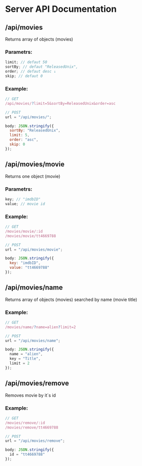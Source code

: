 # Server API Documentation

## /api/movies

Returns array of objects (movies)

### Parametrs:

```javascript
limit; // defaut 50
sortBy; // defaut "ReleasedUnix",
order; // defaut desc ↓
skip; // defaut 0
```

### Example:

```javascript
// GET
/api/movies/?limit=5&sortBy=ReleasedUnix&order=asc
```

```javascript
// POST
url = "/api/movies/";

body: JSON.stringify({
  sortBy: "ReleasedUnix",
  limit: 5,
  order: "asc",
  skip: 0
});
```

## /api/movies/movie

Returns one object (movie)

### Parametrs:

```javascript
key; // "imdbID"
value; // movie id
```

### Example:

```javascript
// GET
/movies/movie/:id
/movies/movie/tt4669788
```

```javascript
// POST
url = "/api/movies/movie";

body: JSON.stringify({
  key: "imdbID",
  value: "tt4669788"
});
```

## /api/movies/name

Returns array of objects (movies) searched by name (movie title)

### Example:

```javascript
// GET
/movies/name/?name=alien?limit=2
```

```javascript
// POST
url = "/api/movies/name";

body: JSON.stringify({
  name = "alien",
  key = "Title",
  limit = 2
});
```

## /api/movies/remove

Removes movie by it`s id

### Example:

```javascript
// GET
/movies/remove/:id
/movies/remove/tt4669788
```

```javascript
// POST
url = "/api/movies/remove";

body: JSON.stringify({
  id = "tt4669788"
});
```
